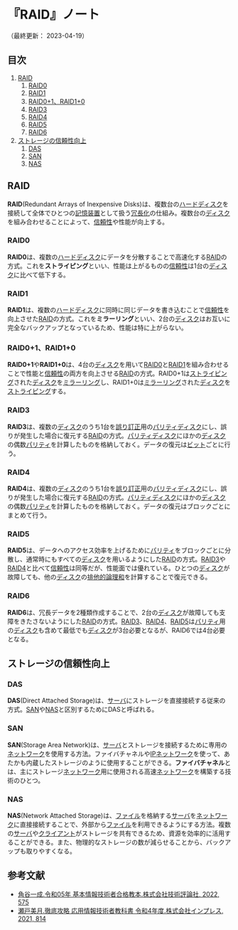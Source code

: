 # 『RAID』ノート

（最終更新： 2023-04-19）


## 目次

1. [RAID](#raid)
	1. [RAID0](#raid0)
	1. [RAID1](#raid1)
	1. [RAID0+1、RAID1+0](#raid01raid10)
	1. [RAID3](#raid3)
	1. [RAID4](#raid4)
	1. [RAID5](#raid5)
	1. [RAID6](#raid6)
1. [ストレージの信頼性向上](#ストレージの信頼性向上)
	1. [DAS](#das)
	1. [SAN](#san)
	1. [NAS](#nas)


## RAID

**RAID**(Redundant Arrays of Inexpensive Disks)は、複数台の[ハードディスク](../../../computer/hardware/_/chapters/auxiliary_memory_unit.md#ハードディスク)を接続して全体でひとつの[記憶装置](../../../computer/hardware/_/chapters/hardware.md#記憶装置)として扱う[冗長化](./system_architecture.md#冗長化)の仕組み。複数台の[ディスク](../../../computer/hardware/_/chapters/auxiliary_memory_unit.md#ハードディスク)を組み合わせることによって、[信頼性](./system_performance_evaluation.md#信頼性)や性能が向上する。

### RAID0

**RAID0**は、複数の[ハードディスク](../../../computer/hardware/_/chapters/auxiliary_memory_unit.md#ハードディスク)にデータを分散することで高速化する[RAID](#raid)の方式。これを**ストライピング**といい、性能は上がるものの[信頼性](./system_performance_evaluation.md#信頼性)は1台の[ディスク](../../../computer/hardware/_/chapters/auxiliary_memory_unit.md#ハードディスク)に比べて低下する。

### RAID1

**RAID1**は、複数の[ハードディスク](../../../computer/hardware/_/chapters/auxiliary_memory_unit.md#ハードディスク)に同時に同じデータを書き込むことで[信頼性](./system_performance_evaluation.md#信頼性)を向上させた[RAID](#raid)の方式。これを**ミラーリング**といい、2台の[ディスク](../../../computer/hardware/_/chapters/auxiliary_memory_unit.md#ハードディスク)はお互いに完全なバックアップとなっているため、性能は特に上がらない。

### RAID0+1、RAID1+0

**RAID0+1**や**RAID1+0**は、4台の[ディスク](../../../computer/hardware/_/chapters/auxiliary_memory_unit.md#ハードディスク)を用いて[RAID0](#raid0)と[RAID1](#raid1)を組み合わせることで性能と[信頼性](./system_performance_evaluation.md#信頼性)の両方を向上させる[RAID](#raid)の方式。RAID0+1は[ストライピング](#raid0)された[ディスク](../../../computer/hardware/_/chapters/auxiliary_memory_unit.md#ハードディスク)を[ミラーリング](#raid1)し、RAID1+0は[ミラーリング](#raid1)された[ディスク](../../../computer/hardware/_/chapters/auxiliary_memory_unit.md#ハードディスク)を[ストライピング](#raid0)する。

### RAID3

**RAID3**は、複数の[ディスク](../../../computer/hardware/_/chapters/auxiliary_memory_unit.md#ハードディスク)のうち1台を[誤り訂正](../../../basics/communication_theory/_/chapters/transmission_theory.md#誤り訂正)用の[パリティ](../../../basics/communication_theory/_/chapters/transmission_theory.md#パリティ)[ディスク](../../../computer/hardware/_/chapters/auxiliary_memory_unit.md#ハードディスク)にし、誤りが発生した場合に復元する[RAID](#raid)の方式。[パリティ](../../../basics/communication_theory/_/chapters/transmission_theory.md#パリティ)[ディスク](../../../computer/hardware/_/chapters/auxiliary_memory_unit.md#ハードディスク)にほかの[ディスク](../../../computer/hardware/_/chapters/auxiliary_memory_unit.md#ハードディスク)の偶数[パリティ](../../../basics/communication_theory/_/chapters/transmission_theory.md#パリティ)を計算したものを格納しておく。データの復元は[ビット](../../../basics/_/chapters/computer_and_number.md#ビット)ごとに行う。

### RAID4

**RAID4**は、複数の[ディスク](../../../computer/hardware/_/chapters/auxiliary_memory_unit.md#ハードディスク)のうち1台を[誤り訂正](../../../basics/communication_theory/_/chapters/transmission_theory.md#誤り訂正)用の[パリティ](../../../basics/communication_theory/_/chapters/transmission_theory.md#パリティ)[ディスク](../../../computer/hardware/_/chapters/auxiliary_memory_unit.md#ハードディスク)にし、誤りが発生した場合に復元する[RAID](#raid)の方式。[パリティ](../../../basics/communication_theory/_/chapters/transmission_theory.md#パリティ)[ディスク](../../../computer/hardware/_/chapters/auxiliary_memory_unit.md#ハードディスク)にほかの[ディスク](../../../computer/hardware/_/chapters/auxiliary_memory_unit.md#ハードディスク)の偶数[パリティ](../../../basics/communication_theory/_/chapters/transmission_theory.md#パリティ)を計算したものを格納しておく。データの復元はブロックごとにまとめて行う。

### RAID5

**RAID5**は、データへのアクセス効率を上げるために[パリティ](../../../basics/communication_theory/_/chapters/transmission_theory.md#パリティ)をブロックごとに分散し、通常時にもすべての[ディスク](../../../computer/hardware/_/chapters/auxiliary_memory_unit.md#ハードディスク)を用いるようにした[RAID](#raid)の方式。[RAID3](#raid3)や[RAID4](#raid4)と比べて[信頼性](./system_performance_evaluation.md#信頼性)は同等だが、性能面では優れている。ひとつの[ディスク](../../../computer/hardware/_/chapters/auxiliary_memory_unit.md#ハードディスク)が故障しても、他の[ディスク](../../../computer/hardware/_/chapters/auxiliary_memory_unit.md#ハードディスク)の[排他的論理和](../../../basics/discrete_mathematics/_/chapters/logical_operation.md#xor演算)を計算することで復元できる。

### RAID6

**RAID6**は、冗長データを2種類作成することで、2台の[ディスク](../../../computer/hardware/_/chapters/auxiliary_memory_unit.md#ハードディスク)が故障しても支障をきたさないようにした[RAID](#raid)の方式。[RAID3](#raid3)、[RAID4](#raid4)、[RAID5](#raid5)は[パリティ](../../../basics/communication_theory/_/chapters/transmission_theory.md#パリティ)用の[ディスク](../../../computer/hardware/_/chapters/auxiliary_memory_unit.md#ハードディスク)も含めて最低でも[ディスク](../../../computer/hardware/_/chapters/auxiliary_memory_unit.md#ハードディスク)が3台必要となるが、RAID6では4台必要となる。



## ストレージの信頼性向上

### DAS

**DAS**(Direct Attached Storage)は、[サーバ](./system_processing_model.md#クライアントサーバシステム)にストレージを直接接続する従来の方式。[SAN](#san)や[NAS](#nas)と区別するためにDASと呼ばれる。

### SAN

**SAN**(Storage Area Network)は、[サーバ](./system_processing_model.md#クライアントサーバシステム)とストレージを接続するために専用の[ネットワーク](../../../network/_/chapters/network.md#ネットワーク)を使用する方法。ファイバチャネルや[IP](../../../network/_/chapters/internet_layer.md#ip)[ネットワーク](../../../network/_/chapters/network.md#ネットワーク)を使って、あたかも内蔵したストレージのように使用することができる。**ファイバチャネル**とは、主にストレージ[ネットワーク](../../../network/_/chapters/network.md#ネットワーク)用に使用される高速[ネットワーク](../../../network/_/chapters/network.md#ネットワーク)を構築する技術のひとつ。

### NAS

**NAS**(Network Attached Storage)は、[ファイル](../../../computer/software/_/chapters/file_system.md#ファイル)を格納する[サーバ](./system_processing_model.md#クライアントサーバシステム)を[ネットワーク](../../../network/_/chapters/network.md#ネットワーク)に直接接続することで、外部から[ファイル](../../../computer/software/_/chapters/file_system.md#ファイル)を利用できるようにする方法。複数の[サーバ](./system_processing_model.md#クライアントサーバシステム)や[クライアント](./system_processing_model.md#クライアントサーバシステム)がストレージを共有できるため、資源を効率的に活用することができる。また、物理的なストレージの数が減らせることから、バックアップも取りやすくなる。


## 参考文献

- [角谷一成.令和05年 基本情報技術者合格教本.株式会社技術評論社, 2022, 575](https://gihyo.jp/book/2022/978-4-297-13164-7)
- [瀬戸美月.徹底攻略 応用情報技術者教科書 令和4年度.株式会社インプレス, 2021, 814](https://book.impress.co.jp/books/1121101057)
